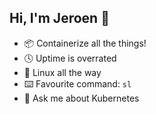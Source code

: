## Hi, I'm Jeroen 👋

- 📦 Containerize all the things! 
- 🕓 Uptime is overrated 
- 🐧 Linux all the way 
- ⌨️ Favourite command: `sl`
- 💬 Ask me about Kubernetes 
